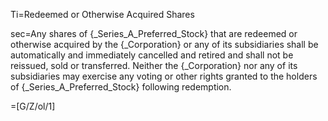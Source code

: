 Ti=Redeemed or Otherwise Acquired Shares

sec=Any shares of {_Series_A_Preferred_Stock} that are redeemed or otherwise acquired by the {_Corporation} or any of its subsidiaries shall be automatically and immediately cancelled and retired and shall not be reissued, sold or transferred.  Neither the {_Corporation} nor any of its subsidiaries may exercise any voting or other rights granted to the holders of {_Series_A_Preferred_Stock} following redemption.

=[G/Z/ol/1]
